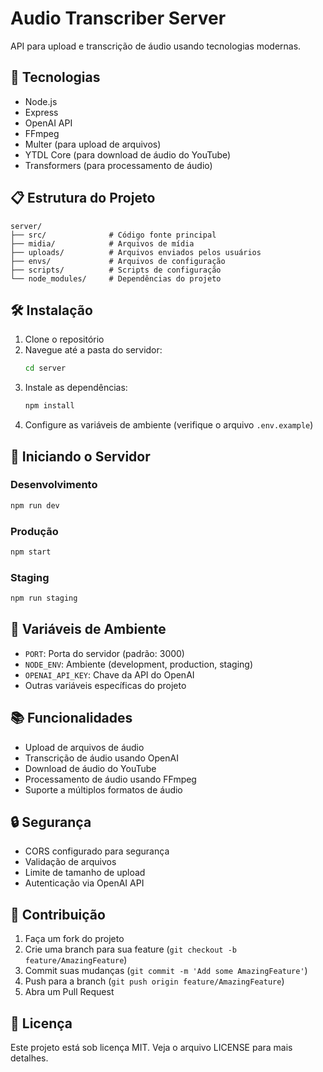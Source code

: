 # Audio Transcriber Server

API para upload e transcrição de áudio usando tecnologias modernas.

## 🚀 Tecnologias

- Node.js
- Express
- OpenAI API
- FFmpeg
- Multer (para upload de arquivos)
- YTDL Core (para download de áudio do YouTube)
- Transformers (para processamento de áudio)

## 📋 Estrutura do Projeto

```
server/
├── src/              # Código fonte principal
├── midia/            # Arquivos de mídia
├── uploads/          # Arquivos enviados pelos usuários
├── envs/             # Arquivos de configuração
├── scripts/          # Scripts de configuração
└── node_modules/     # Dependências do projeto
```

## 🛠️ Instalação

1. Clone o repositório
2. Navegue até a pasta do servidor:
   ```bash
   cd server
   ```
3. Instale as dependências:
   ```bash
   npm install
   ```
4. Configure as variáveis de ambiente (verifique o arquivo `.env.example`)

## 🚀 Iniciando o Servidor

### Desenvolvimento
```bash
npm run dev
```

### Produção
```bash
npm start
```

### Staging
```bash
npm run staging
```

## 📝 Variáveis de Ambiente

- `PORT`: Porta do servidor (padrão: 3000)
- `NODE_ENV`: Ambiente (development, production, staging)
- `OPENAI_API_KEY`: Chave da API do OpenAI
- Outras variáveis específicas do projeto

## 📚 Funcionalidades

- Upload de arquivos de áudio
- Transcrição de áudio usando OpenAI
- Download de áudio do YouTube
- Processamento de áudio usando FFmpeg
- Suporte a múltiplos formatos de áudio

## 🔒 Segurança

- CORS configurado para segurança
- Validação de arquivos
- Limite de tamanho de upload
- Autenticação via OpenAI API

## 🤝 Contribuição

1. Faça um fork do projeto
2. Crie uma branch para sua feature (`git checkout -b feature/AmazingFeature`)
3. Commit suas mudanças (`git commit -m 'Add some AmazingFeature'`)
4. Push para a branch (`git push origin feature/AmazingFeature`)
5. Abra um Pull Request

## 📝 Licença

Este projeto está sob licença MIT. Veja o arquivo LICENSE para mais detalhes.
